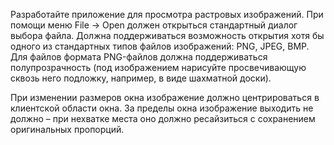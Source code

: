 Разработайте приложение для просмотра растровых изображений. При помощи меню File -> Open должен открыться стандартный диалог выбора файла. 
Должна поддерживаться возможность открытия хотя бы одного из стандартных типов файлов изображений: PNG, JPEG, BMP. 
Для файлов формата PNG-файлов должна поддерживаться полупрозрачность (под изображением нарисуйте просвечивающую сквозь него подложку, например, в виде шахматной доски). 
 
При изменении размеров окна изображение должно центрироваться в клиентской области окна. 
За пределы окна изображение выходить не должно – при нехватке места оно должно ресайзиться с сохранением оригинальных пропорций.
